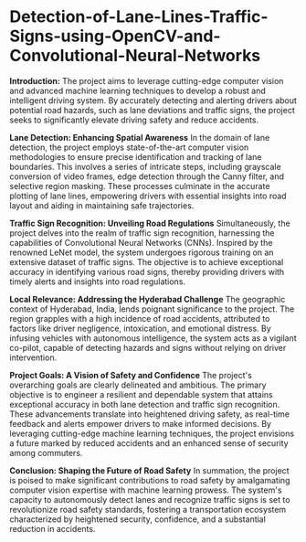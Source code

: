 # Detection-of-Lane-Lines-Traffic-Signs-using-OpenCV-and-Convolutional-Neural-Networks

**Introduction:**
The project aims to leverage cutting-edge computer vision and advanced machine learning techniques to develop a robust and intelligent driving system. By accurately detecting and alerting drivers about potential road hazards, such as lane deviations and traffic signs, the project seeks to significantly elevate driving safety and reduce accidents.

**Lane Detection: Enhancing Spatial Awareness**
In the domain of lane detection, the project employs state-of-the-art computer vision methodologies to ensure precise identification and tracking of lane boundaries. This involves a series of intricate steps, including grayscale conversion of video frames, edge detection through the Canny filter, and selective region masking. These processes culminate in the accurate plotting of lane lines, empowering drivers with essential insights into road layout and aiding in maintaining safe trajectories.

**Traffic Sign Recognition: Unveiling Road Regulations**
Simultaneously, the project delves into the realm of traffic sign recognition, harnessing the capabilities of Convolutional Neural Networks (CNNs). Inspired by the renowned LeNet model, the system undergoes rigorous training on an extensive dataset of traffic signs. The objective is to achieve exceptional accuracy in identifying various road signs, thereby providing drivers with timely alerts and insights into road regulations.

**Local Relevance: Addressing the Hyderabad Challenge**
The geographic context of Hyderabad, India, lends poignant significance to the project. The region grapples with a high incidence of road accidents, attributed to factors like driver negligence, intoxication, and emotional distress. By infusing vehicles with autonomous intelligence, the system acts as a vigilant co-pilot, capable of detecting hazards and signs without relying on driver intervention.

**Project Goals: A Vision of Safety and Confidence**
The project's overarching goals are clearly delineated and ambitious. The primary objective is to engineer a resilient and dependable system that attains exceptional accuracy in both lane detection and traffic sign recognition. These advancements translate into heightened driving safety, as real-time feedback and alerts empower drivers to make informed decisions. By leveraging cutting-edge machine learning techniques, the project envisions a future marked by reduced accidents and an enhanced sense of security among commuters.

**Conclusion: Shaping the Future of Road Safety**
In summation, the project is poised to make significant contributions to road safety by amalgamating computer vision expertise with machine learning prowess. The system's capacity to autonomously detect lanes and recognize traffic signs is set to revolutionize road safety standards, fostering a transportation ecosystem characterized by heightened security, confidence, and a substantial reduction in accidents.




